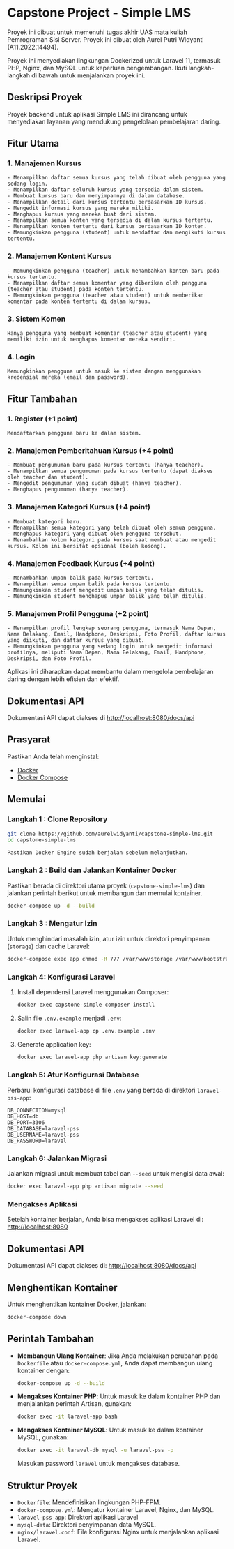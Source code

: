 # Capstone Project - Simple LMS

Proyek ini dibuat untuk memenuhi tugas akhir UAS mata kuliah Pemrograman Sisi Server. Proyek ini dibuat oleh Aurel Putri Widyanti (A11.2022.14494).

Proyek ini menyediakan lingkungan Dockerized untuk Laravel 11, termasuk PHP, Nginx, dan MySQL untuk keperluan pengembangan. Ikuti langkah-langkah di bawah untuk menjalankan proyek ini.

## Deskripsi Proyek

Proyek backend untuk aplikasi Simple LMS ini dirancang untuk menyediakan layanan yang mendukung pengelolaan pembelajaran daring. 

## Fitur Utama
### 1. Manajemen Kursus
    - Menampilkan daftar semua kursus yang telah dibuat oleh pengguna yang sedang login.
    - Menampilkan daftar seluruh kursus yang tersedia dalam sistem.
    - Membuat kursus baru dan menyimpannya di dalam database.
    - Menampilkan detail dari kursus tertentu berdasarkan ID kursus.
    - Mengedit informasi kursus yang mereka miliki.
    - Menghapus kursus yang mereka buat dari sistem.
    - Menampilkan semua konten yang tersedia di dalam kursus tertentu.
    - Menampilkan konten tertentu dari kursus berdasarkan ID konten.
    - Memungkinkan pengguna (student) untuk mendaftar dan mengikuti kursus tertentu.

### 2. Manajemen Kontent Kursus
    - Memungkinkan pengguna (teacher) untuk menambahkan konten baru pada kursus tertentu.
    - Menampilkan daftar semua komentar yang diberikan oleh pengguna (teacher atau student) pada konten tertentu.
    - Memungkinkan pengguna (teacher atau student) untuk memberikan komentar pada konten tertentu di dalam kursus.

### 3. Sistem Komen
    Hanya pengguna yang membuat komentar (teacher atau student) yang memiliki izin untuk menghapus komentar mereka sendiri.

### 4. Login
    Memungkinkan pengguna untuk masuk ke sistem dengan menggunakan kredensial mereka (email dan password).

## Fitur Tambahan
### 1. Register (+1 point)
    Mendaftarkan pengguna baru ke dalam sistem.

### 2. Manajemen Pemberitahuan Kursus (+4 point)
    - Membuat pengumuman baru pada kursus tertentu (hanya teacher).
    - Menampilkan semua pengumuman pada kursus tertentu (dapat diakses oleh teacher dan student).
    - Mengedit pengumuman yang sudah dibuat (hanya teacher).
    - Menghapus pengumuman (hanya teacher).

### 3. Manajemen Kategori Kursus (+4 point)
    - Membuat kategori baru.
    - Menampilkan semua kategori yang telah dibuat oleh semua pengguna.
    - Menghapus kategori yang dibuat oleh pengguna tersebut.
    - Menambahkan kolom kategori pada kursus saat membuat atau mengedit kursus. Kolom ini bersifat opsional (boleh kosong).

### 4. Manajemen Feedback Kursus (+4 point)
    - Menambahkan umpan balik pada kursus tertentu.
    - Menampilkan semua umpan balik pada kursus tertentu.
    - Memungkinkan student mengedit umpan balik yang telah ditulis.
    - Memungkinkan student menghapus umpan balik yang telah ditulis.
    
### 5. Manajemen Profil Pengguna (+2 point)
    - Menampilkan profil lengkap seorang pengguna, termasuk Nama Depan, Nama Belakang, Email, Handphone, Deskripsi, Foto Profil, daftar kursus yang diikuti, dan daftar kursus yang dibuat.
    - Memungkinkan pengguna yang sedang login untuk mengedit informasi profilnya, meliputi Nama Depan, Nama Belakang, Email, Handphone, Deskripsi, dan Foto Profil.

Aplikasi ini diharapkan dapat membantu dalam mengelola pembelajaran daring dengan lebih efisien dan efektif.

## Dokumentasi API
Dokumentasi API dapat diakses di [http://localhost:8080/docs/api](http://localhost:8080/docs/api)

## Prasyarat

Pastikan Anda telah menginstal:

-   [Docker](https://docs.docker.com/get-docker/)
-   [Docker Compose](https://docs.docker.com/compose/install/)

## Memulai

### Langkah 1 : Clone Repository

```bash
git clone https://github.com/aurelwidyanti/capstone-simple-lms.git
cd capstone-simple-lms
```

`Pastikan Docker Engine sudah berjalan sebelum melanjutkan.`

### Langkah 2 : Build dan Jalankan Kontainer Docker

Pastikan berada di direktori utama proyek (`capstone-simple-lms`) dan jalankan perintah berikut untuk membangun dan memulai kontainer.

```bash
docker-compose up -d --build
```

### Langkah 3 : Mengatur Izin

Untuk menghindari masalah izin, atur izin untuk direktori penyimpanan (`storage`) dan cache Laravel:

```bash
docker-compose exec app chmod -R 777 /var/www/storage /var/www/bootstrap/cache
```

### Langkah 4: Konfigurasi Laravel

1. Install dependensi Laravel menggunakan Composer:

    ```bash
    docker exec capstone-simple composer install
    ```

2. Salin file `.env.example` menjadi `.env`:

    ```bash
    docker exec laravel-app cp .env.example .env
    ```

3. Generate application key:

    ```bash
    docker exec laravel-app php artisan key:generate
    ```

### Langkah 5: Atur Konfigurasi Database

Perbarui konfigurasi database di file `.env` yang berada di direktori `laravel-pss-app`:

```env
DB_CONNECTION=mysql
DB_HOST=db
DB_PORT=3306
DB_DATABASE=laravel-pss
DB_USERNAME=laravel-pss
DB_PASSWORD=laravel
```

### Langkah 6: Jalankan Migrasi

Jalankan migrasi untuk membuat tabel dan `--seed` untuk mengisi data awal:

```bash
docker exec laravel-app php artisan migrate --seed
```

### Mengakses Aplikasi

Setelah kontainer berjalan, Anda bisa mengakses aplikasi Laravel di: [http://localhost:8080](http://localhost:8080)

## Dokumentasi API

Dokumentasi API dapat diakses di: [http://localhost:8080/docs/api](http://localhost:8080/docs/api)

## Menghentikan Kontainer

Untuk menghentikan kontainer Docker, jalankan:

```bash
docker-compose down
```

## Perintah Tambahan

-   **Membangun Ulang Kontainer**: Jika Anda melakukan perubahan pada `Dockerfile` atau `docker-compose.yml`, Anda dapat membangun ulang kontainer dengan:

    ```bash
    docker-compose up -d --build
    ```

-   **Mengakses Kontainer PHP**: Untuk masuk ke dalam kontainer PHP dan menjalankan perintah Artisan, gunakan:

    ```bash
    docker exec -it laravel-app bash
    ```

-   **Mengakses Kontainer MySQL**: Untuk masuk ke dalam kontainer MySQL, gunakan:

    ```bash
    docker exec -it laravel-db mysql -u laravel-pss -p
    ```

    Masukan password `laravel` untuk mengakses database.

## Struktur Proyek

-   `Dockerfile`: Mendefinisikan lingkungan PHP-FPM.
-   `docker-compose.yml`: Mengatur kontainer Laravel, Nginx, dan MySQL.
-   `laravel-pss-app`: Direktori aplikasi Laravel
-   `mysql-data`: Direktori penyimpanan data MySQL.
-   `nginx/laravel.conf`: File konfigurasi Nginx untuk menjalankan aplikasi Laravel.

